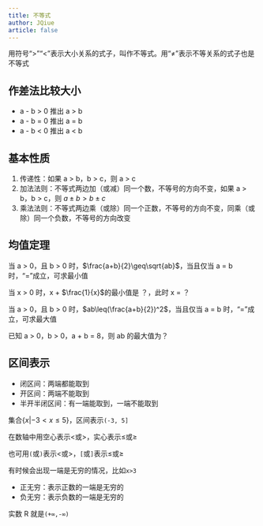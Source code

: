```yaml
---
title: 不等式
author: JQiue
article: false
---
```


用符号“>”“<”表示大小关系的式子，叫作不等式。用“≠”表示不等关系的式子也是不等式

## 作差法比较大小

+ a - b > 0 推出 a > b
+ a - b = 0 推出 a = b
+ a - b < 0 推出 a < b

## 基本性质

1. 传递性：如果 a > b，b > c，则 a > c
2. 加法法则：不等式两边加（或减）同一个数，不等号的方向不变，如果 a > b，b > c，则 $a \pm b > b \pm c$
3. 乘法法则：不等式两边乘（或除）同一个正数，不等号的方向不变，同乘（或除）同一个负数，不等号的方向改变

## 均值定理

当 a > 0，且 b > 0 时，$\frac{a+b}{2}\geq\sqrt{ab}$，当且仅当 a = b 时，“=”成立，可求最小值

当 x > 0 时，x + $\frac{1}{x}$的最小值是 ？，此时 x = ？

当 a > 0，且 b > 0 时，$ab\leq(\frac{a+b}{2})^2$，当且仅当 a = b 时，“=”成立，可求最大值

已知 a > 0，b > 0，a + b = 8，则 ab 的最大值为？

## 区间表示

+ 闭区间：两端都能取到
+ 开区间：两端不能取到
+ 半开半闭区间：有一端能取到，一端不能取到

集合{$x|-3<x\leq5$}，区间表示`(-3, 5]`

在数轴中用空心表示$<$或$>$，实心表示$\leq$或$\geq$

也可用`(`或`)`表示$<$或$>$，`[`或`]`表示$\leq$或$\geq$

有时候会出现一端是无穷的情况，比如`x>3`

+ 正无穷：表示正数的一端是无穷的
+ 负无穷：表示负数的一端是无穷的

实数 R 就是`(+∞,-∞)`
